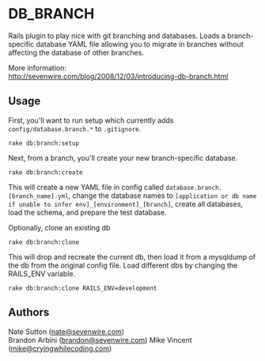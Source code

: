 DB\_BRANCH
==========

Rails plugin to play nice with git branching and databases. Loads a branch-specific database YAML file allowing you to migrate in branches without affecting the database of other branches.

More information:  
http://sevenwire.com/blog/2008/12/03/introducing-db-branch.html

Usage
-----

First, you'll want to run setup which currently adds `config/database.branch.*` to `.gitignore`.

    rake db:branch:setup

Next, from a branch, you'll create your new branch-specific database.

    rake db:branch:create

This will create a new YAML file in config called `database.branch.[branch_name].yml`, change the database names to `[application or db name if unable to infer env]_[environment]_[branch]`, create all databases, load the schema, and prepare the test database.

Optionally, clone an existing db

    rake db:branch:clone

This will drop and recreate the current db, then load it from a mysqldump of the db from the original config file. Load different dbs by changing the RAILS_ENV variable.

    rake db:branch:clone RAILS_ENV=development


Authors
-------

Nate Sutton (nate@sevenwire.com)  
Brandon Arbini (brandon@sevenwire.com)
Mike Vincent (mike@cryingwhilecoding.com)
